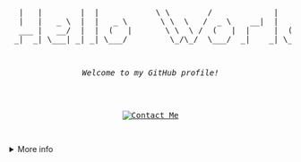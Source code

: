 <pre>
<p align="center">

  |   |        |  |            \ \        /             |      |
  |   |   _ \  |  |   _ \       \ \  \   /  _ \    __|  |   _` |
  ___ |   __/  |  |  (   |       \ \  \ /  (   |  |     |  (   |
 _|  _| \___| _| _| \___/         \_/\_/  \___/  _|    _| \__,_|
</p>
<p align="center"><i>Welcome to my GitHub profile!</i></p>
<p align="center">
<a href="mailto:contact@rczajka.me"><img src="https://img.shields.io/badge/Contact_Me-4493f8?style=for-the-badge" alt="Contact Me"></a>
</p>
</pre>

<details>
<summary>More info</summary>

<p align="center">🚧 This section is under construction! 🚧</p>
<p align="center">Check back later for more updates. 😉</p>

</details>
